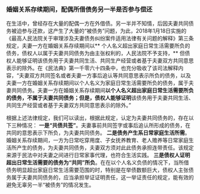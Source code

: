 ### 婚姻关系存续期间，配偶所借债务另一半是否参与偿还

在生活中，曾经存在大量的配偶一方在外借债。另一半并不知情，后因夫妻共同债务被迫参与还款，这产生了大量的“被债务”问题，为此，2018年1月18日实施的《最高人民法院关于审理涉及夫妻债务纠纷案件适用法律有关问题的解释》第三条规定，夫妻一方在婚姻关系存续期间以** 个人名义超出家庭日常生活需要所负的债务，债权人以属于夫妻共同债务为由主张权利的，人民法院不予支持，** 但债权人能够证明该债务用于夫妻共同生活、共同生产经营或者基于夫妻双方共同意思表示的除外。在《民法典》第一千零六十四条中，也充分吸收了该司法解释内容，“夫妻双方共同签名或者夫妻一方事后追认等共同意思表示所负的债务，以及夫妻一方在婚姻关系存续期间以个人名义为家庭日常生活需要所负的债务，属于夫妻共同债务。夫妻一方在婚姻关系存续期间**以个人名义超出家庭日常生活需要所负的债务，不属于夫妻共同债务；但是，债权人能够证明**该债务用于夫妻共同生活、共同生产经营或者基于夫妻双方共同意思表示的除外。”

根据上述法律规定，我们可以读出，根据此规定，认定为夫妻共同债务的，存在以下三种情况：
**一是“共债共签”**。夫妻事前共同签字或事后追认所形成的债务，在共同的意思表示下所负，为夫妻共同债务。
**二是债务产生系日常家庭生活所需**。婚姻关系存续期间，一方为日常吃穿用度、子女抚养教育、老人赡养等日常家庭生活所产生的债务，为夫妻共同债务，夫妻双方须对此此债务承担连带责任。该规定来源于民法中对夫妻之间进行日常家事代理，也符合生活实践。
**三是债权人证明超出日常生活需要的债务为“共同”所负**。在在以个人名义负债的情况下，当所借债务明显超出家庭日常生活需要范围的时，特别是在举债数额巨大，债权人主张债务属于夫妻共同债务的，应当承担举证证明责任，这一举证责任的规定，能有效的避免无辜另一半“被债务”的情况发生。
